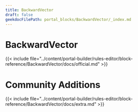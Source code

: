 ```yaml
---
title: BackwardVector
draft: false
geekdocFilePath: portal_blocks/BackwardVector/_index.md
---
```

# BackwardVector
{{< include file="../content/portal-builder/rules-editor/block-reference/BackwardVector/docs/official.md" >}}

# Community Additions

{{< include file="../content/portal-builder/rules-editor/block-reference/BackwardVector/docs/extra.md" >}}